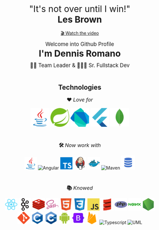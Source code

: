 <div style="text-align: center;">

<h1 style="padding: 0;margin: 0;"><span style="font-weight: normal;text-align: center;">"It's not over until I win!"</span><br>Les Brown</h1>
<br><a href="https://www.youtube.com/watch?v=1_5kYxYuRy8">🎬 Watch the video</a>

<h1 style="padding: 0;margin: 0;">
    <span style="font-weight: normal;font-size:0.6em;text-align: center;">Welcome into Github Profile</span>
    <br>I'm Dennis Romano
    <br><span style="font-weight: normal;font-size:0.6em;text-align: center;">🤝🏻 Team Leader & 🧑🏽‍💻 Sr. Fullstack Dev</span>
</h1>

<br><h2 style="padding: 0;margin: 0;">Technologies</h2>
<br><h3 style="padding: 0;margin: 0;">❤️ <span style="font-style: italic;font-weight: normal;text-align: center;">Love for</span></h3>
<br>
<a href="https://www.oracle.com/java/"><img src="https://raw.githubusercontent.com/devicons/devicon/master/icons/java/java-original.svg" alt="Java" width="60" height="60"/></a>
<a href="https://spring.io/projects/spring-boot/"><img src="https://raw.githubusercontent.com/devicons/devicon/master/icons/spring/spring-original.svg" alt="SpringAndSpring Boot" width="60" height="60"/></a>
<a href="https://dart.dev/"><img src="https://raw.githubusercontent.com/devicons/devicon/master/icons/dart/dart-original.svg" alt="Dart" width="60" height="60"/></a>
<a href="https://flutter.dev/"><img src="https://raw.githubusercontent.com/devicons/devicon/master/icons/flutter/flutter-original.svg" alt="Flutter" width="60" height="60"/></a>
<a href="https://www.mongodb.com/"><img src="https://raw.githubusercontent.com/devicons/devicon/master/icons/mongodb/mongodb-original.svg" alt="Flutter" width="60" height="60"/></a>


<br><h3 style="padding: 0;margin: 0;">🛠️ <span style="font-style: italic;font-weight: normal;text-align: center;">Now work with</span></h3>
<br>
<img src="https://raw.githubusercontent.com/devicons/devicon/master/icons/java/java-original.svg" alt="Java" width="40" height="40"/>
<img src="https://angular.dev/assets/icons/android-chrome-192x192.png" alt="Angular" width="40" height="40"/>
<img src="https://raw.githubusercontent.com/devicons/devicon/master/icons/typescript/typescript-original.svg" alt="Typescript" width="40" height="40"/>
<img src="https://raw.githubusercontent.com/devicons/devicon/master/icons/jenkins/jenkins-original.svg" alt="Typescript" width="40" height="40"/>
<img src="https://raw.githubusercontent.com/devicons/devicon/master/icons/docker/docker-original.svg" alt="Docker" width="40" height="40"/>
<img src="https://cdn.icon-icons.com/icons2/2107/PNG/512/file_type_maven_icon_130397.png" alt="Maven" width="40" height="40"/>
<img src="https://raw.githubusercontent.com/github/explore/80688e429a7d4ef2fca1e82350fe8e3517d3494d/topics/sql/sql.png" alt="SQL" width="45" height="45"/>

<br><h3 style="padding: 0;margin: 0;">📚 <span style="font-style: italic;font-weight: normal;text-align: center;">Knowed</span></h3>
<br>
<img src="https://raw.githubusercontent.com/devicons/devicon/master/icons/react/react-original.svg" alt="React Native" width="40" height="40"/>
<img src="https://raw.githubusercontent.com/devicons/devicon/master/icons/apachekafka/apachekafka-original.svg" alt="Kafka" width="40" height="40"/>
<img src="https://raw.githubusercontent.com/devicons/devicon/master/icons/redis/redis-original.svg" alt="Redis" width="40" height="40"/>
<img src="https://raw.githubusercontent.com/devicons/devicon/master/icons/sass/sass-original.svg" alt="Maven" width="40" height="40"/>
<img src="https://raw.githubusercontent.com/devicons/devicon/master/icons/html5/html5-original.svg" alt="HTML" width="40" height="40"/>
<img src="https://raw.githubusercontent.com/devicons/devicon/master/icons/css3/css3-original.svg" alt="CSS" width="40" height="40"/>
<img src="https://raw.githubusercontent.com/devicons/devicon/master/icons/javascript/javascript-original.svg" alt="Javascript" width="40" height="40"/>
<img src="https://raw.githubusercontent.com/devicons/devicon/master/icons/scala/scala-original.svg" alt="Scala" width="40" height="40"/>
<img src="https://raw.githubusercontent.com/devicons/devicon/master/icons/php/php-original.svg" alt="PHP" width="40" height="40"/>
<img src="https://raw.githubusercontent.com/devicons/devicon/master/icons/nginx/nginx-original.svg" alt="CandCPlusPlus" width="40" height="40"/>
<img src="https://raw.githubusercontent.com/devicons/devicon/master/icons/nodejs/nodejs-original.svg" alt="CandCPlusPlus" width="40" height="40"/>
<img src="https://raw.githubusercontent.com/devicons/devicon/master/icons/git/git-original.svg" alt="CandCPlusPlus" width="40" height="40"/>
<img src="https://raw.githubusercontent.com/devicons/devicon/master/icons/c/c-original.svg" alt="C" width="40" height="40"/>
<img src="https://raw.githubusercontent.com/devicons/devicon/master/icons/cplusplus/cplusplus-original.svg" alt="CPlusPlus" width="40" height="40"/>
<img src="https://raw.githubusercontent.com/devicons/devicon/master/icons/android/android-original.svg" alt="Android" width="40" height="40"/>
<img src="https://raw.githubusercontent.com/devicons/devicon/master/icons/bootstrap/bootstrap-original.svg" alt="Bootstrap" width="40" height="40"/>
<img src="https://raw.githubusercontent.com/devicons/devicon/master/icons/firebase/firebase-plain.svg" alt="Firebase" width="40" height="40"/>
<img src="https://cdn.icon-icons.com/icons2/2699/PNG/512/gradle_logo_icon_168143.png" alt="Typescript" width="40" height="40"/>
<img src="https://upload.wikimedia.org/wikipedia/commons/d/d5/UML_logo.svg" alt="UML" with="40" height="40"/>
</div>